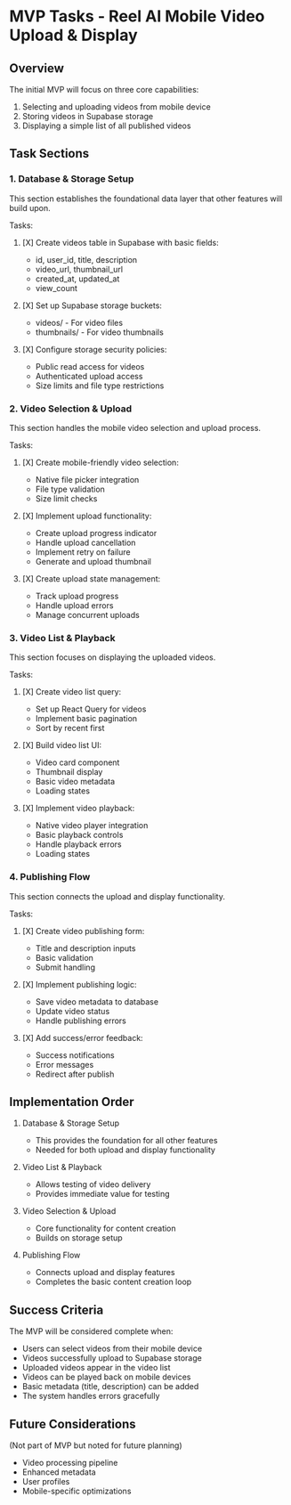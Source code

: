 # MVP Tasks - Reel AI Mobile Video Upload & Display

## Overview
The initial MVP will focus on three core capabilities:
1. Selecting and uploading videos from mobile device
2. Storing videos in Supabase storage
3. Displaying a simple list of all published videos

## Task Sections

### 1. Database & Storage Setup
This section establishes the foundational data layer that other features will build upon.

Tasks:
1. [X] Create videos table in Supabase with basic fields:
   - id, user_id, title, description
   - video_url, thumbnail_url
   - created_at, updated_at
   - view_count

2. [X] Set up Supabase storage buckets:
   - videos/ - For video files
   - thumbnails/ - For video thumbnails

3. [X] Configure storage security policies:
   - Public read access for videos
   - Authenticated upload access
   - Size limits and file type restrictions

### 2. Video Selection & Upload
This section handles the mobile video selection and upload process.

Tasks:
1. [X] Create mobile-friendly video selection:
   - Native file picker integration
   - File type validation
   - Size limit checks

2. [X] Implement upload functionality:
   - Create upload progress indicator
   - Handle upload cancellation
   - Implement retry on failure
   - Generate and upload thumbnail

3. [X] Create upload state management:
   - Track upload progress
   - Handle upload errors
   - Manage concurrent uploads

### 3. Video List & Playback
This section focuses on displaying the uploaded videos.

Tasks:
1. [X] Create video list query:
   - Set up React Query for videos
   - Implement basic pagination
   - Sort by recent first

2. [X] Build video list UI:
   - Video card component
   - Thumbnail display
   - Basic video metadata
   - Loading states

3. [X] Implement video playback:
   - Native video player integration
   - Basic playback controls
   - Handle playback errors
   - Loading states

### 4. Publishing Flow
This section connects the upload and display functionality.

Tasks:
1. [X] Create video publishing form:
   - Title and description inputs
   - Basic validation
   - Submit handling

2. [X] Implement publishing logic:
   - Save video metadata to database
   - Update video status
   - Handle publishing errors

3. [X] Add success/error feedback:
   - Success notifications
   - Error messages
   - Redirect after publish

## Implementation Order

1. Database & Storage Setup
   - This provides the foundation for all other features
   - Needed for both upload and display functionality

2. Video List & Playback
   - Allows testing of video delivery
   - Provides immediate value for testing

3. Video Selection & Upload
   - Core functionality for content creation
   - Builds on storage setup

4. Publishing Flow
   - Connects upload and display features
   - Completes the basic content creation loop

## Success Criteria

The MVP will be considered complete when:
- Users can select videos from their mobile device
- Videos successfully upload to Supabase storage
- Uploaded videos appear in the video list
- Videos can be played back on mobile devices
- Basic metadata (title, description) can be added
- The system handles errors gracefully

## Future Considerations
(Not part of MVP but noted for future planning)
- Video processing pipeline
- Enhanced metadata
- User profiles
- Mobile-specific optimizations 